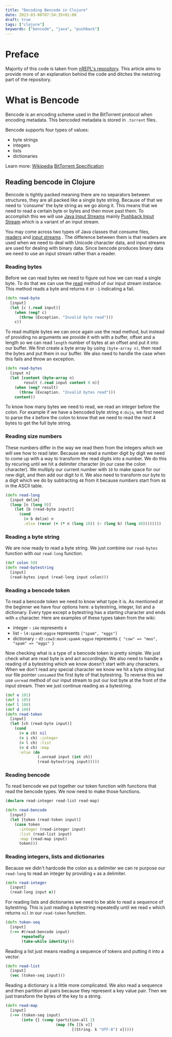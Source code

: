 ```yaml
---
title: "Decoding Bencode in Clojure"
date: 2023-03-06T07:54:35+01:00
draft: true
tags: ["clojure"]
keywords: ["bencode", "java", "pushback"]
---
```


# Preface

Majority of this code is taken from [nREPL's repository](https://github.com/nrepl/bencode). This article aims to provide more of 
an explanation behind the code and ditches the netstring part of the repository.

# What is Bencode

Bencode is an encoding scheme used in the BitTorrent protocol when encoding metadata. This bencoded metadata is stored 
in `.torrent` files. 

Bencode supports four types of values:
* byte strings
* integers
* lists 
* dictionaries 

Learn more: 
[Wikipedia](https://en.wikipedia.org/wiki/Bencode)
[BitTorrent Specification](https://wiki.theory.org/BitTorrentSpecification#Bencoding)

## Reading bencode in Clojure

Bencode is tightly packed meaning there are no separators between structures, they are all packed like a single 
byte string. Because of that we need to 'consume' the byte string as we go along it. This means that we need to 
read a certain byte or bytes and then move past them. To accomplish this we will use [Java Input Streams](https://docs.oracle.com/javase/7/docs/api/java/io/InputStream.html) 
mainly [Pushback Input Stream](https://docs.oracle.com/javase/7/docs/api/java/io/PushbackInputStream.html) which 
is a variant of an input stream.

You may come across two types of Java classes that consume files, [readers](https://docs.oracle.com/javase/7/docs/api/java/io/Reader.html) and [input streams](https://docs.oracle.com/javase/7/docs/api/java/io/InputStream.html) 
. The difference between them is that readers are used when we need to deal with Unicode character data, and input streams are used for 
dealing with binary data. Since bencode produces binary data we need to use an input stream rather than a reader.

### Reading bytes

Before we can read bytes we need to figure out how we can read a single byte. To 
do that we can use the [read](https://docs.oracle.com/javase/7/docs/api/java/io/InputStream.html#read()) method of our 
input stream instance. This method reads a byte and returns it or `-1` indicating a fail. 

```clojure
(defn read-byte
  [input]
  (let [c (.read input)]
    (when (neg? c)
      (throw (Exception. "Invalid byte read")))
    c))
```

To read multiple bytes we can once again use the read method, but instead of providing no arguments we provide 
it with with a buffer, offset and a length so we can read `length` number of bytes at an offset and put it 
into our buffer. We first create a byte array by using `(byte-array n)`, then read the bytes and put them in our 
buffer. We also need to handle the case when this fails and throw an exception.

```clojure
(defn read-bytes 
  [input n]
  (let [content (byte-array n)
        result (.read input content 0 n)]
    (when (neg? result)
      (throw (Exception. "Invalid bytes read")))
    content))
```

To know how many bytes we need to read, we read an integer before the colon. For example if we have a bencoded 
byte string `4:duja`, we first need to parse the `4` before the colon to know that we need to read the next 4 bytes 
to get the full byte string.

### Reading size numbers

These numbers differ in the way we read them from the integers which we will see how to read later. Because we 
read a number digit by digit we need to come up with a way to transform the read digits into a number. We do this 
by recuring until we hit a delimiter character (in our case the colon character). We multiply our current number with `10` 
to make space for our new digit, and then add our digit to it. We also need to transform our byte to a digit which we do 
by subtracting `48` from it because numbers start from `48` in the ASCII table.

```clojure
(defn read-long
  [input delim]
  (loop [n (long 0)]
    (let [b (read-byte input)]
      (cond 
        (= b delim) n 
        :else (recur (+ (* n (long 10)) (- (long b) (long 48))))))))
```

### Reading a byte string

We are now ready to read a byte string. We just combine our `read-bytes` function with our `read-long` function.

```clojure
(def colon 58)
(defn read-bytestring 
  [input]
  (read-bytes input (read-long input colon)))
```

### Reading a bencode token

To read a bencode token we need to know what type it is. As mentioned at the beginner we have four options here: a bytestring, 
integer, list and a dictionary. Every type except a bytestring has a starting character and ends with `e` character. Here are examples 
of these types taken from the wiki:
* integer - `i4e`  represents `4` 
* list - `l4:spam4:eggse`  represents `["spam", "eggs"]` 
* dictionary - `d3:cow3:moo4:spam4:eggse`  represents `{ "cow" => "moo", "spam" => "eggs" }` 

Now checking what is a type of a bencode token is pretty simple. We just check what are read byte is and act accordingly. 
We also need to handle a reading of a bytestring which we know doesn't start with any characters. When we don't read any special 
character we know we hit a byte string but our file pointer `consumed` the first byte of that bytestring. To reverse this we use `unread` 
method of our input stream to put our lost byte at the front of the input stream. Then we just continue reading as a bytestring.

```clojure
(def e 101)
(def i 105)
(def l 108)
(def d 100)
(defn read-token 
  [input]
  (let [ch (read-byte input)]
    (cond 
      (= e ch) nil
      (= i ch) :integer
      (= l ch) :list
      (= d ch) :map 
      :else (do 
              (.unread input (int ch))
              (read-bytestring input)))))
```

### Reading bencode

To read bencode we put together our token function with functions that read the bencode types. We now need to make 
those functions.

```clojure
(declare read-integer read-list read-map)

(defn read-bencode
  [input]
  (let [token (read-token input)]
    (case token 
      :integer (read-integer input)
      :list (read-list input)
      :map (read-map input)
      token)))
```

### Reading integers, lists and dictionaries

Because we didn't hardcode the colon as a delimiter we can re purpose our `read-long` to read an integer by 
providing `e` as a delimiter.

```clojure
(defn read-integer
  [input]
  (read-long input e))
```

For reading lists and dictionaries we need to be able to read a sequence of bytestring. This is just reading 
a bytestring repeatedly until we read `e` which returns `nil` in our `read-token` function.    

```clojure
(defn token-seq
  [input]
  (->> #(read-bencode input)
       repeatedly
       (take-while identity)))
```

Reading a list just means reading a sequence of tokens and putting it into a vector.

```clojure
(defn read-list
  [input]
  (vec (token-seq input)))
```

Reading a dictionary is a little more complicated. We also read a sequence and then partition 
all pairs because they represent a key value pair. Then we just transform the bytes of the key to 
a string.

```clojure
(defn read-map
  [input]
  (->> (token-seq input)
       (into {} (comp (partition-all 2)
                      (map (fn [[k v]]
                             [(String. k "UTF-8") v]))))
```






